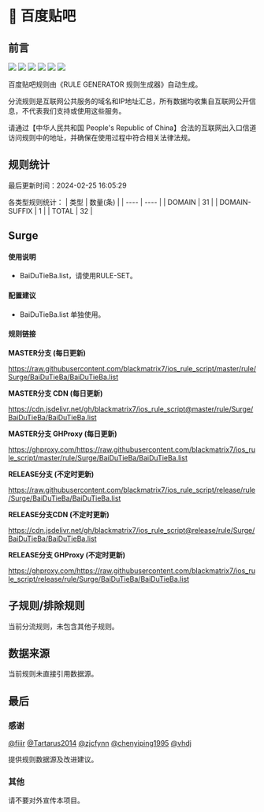 # 🧸 百度贴吧

## 前言

![](https://shields.io/badge/-移除重复规则-ff69b4) ![](https://shields.io/badge/-DOMAIN与DOMAIN--SUFFIX合并-green) ![](https://shields.io/badge/-DOMAIN--SUFFIX间合并-critical) ![](https://shields.io/badge/-DOMAIN与DOMAIN--KEYWORD合并-9cf) ![](https://shields.io/badge/-DOMAIN--SUFFIX与DOMAIN--KEYWORD合并-blue) ![](https://shields.io/badge/-IP--CIDR(6)合并-blueviolet) 

百度贴吧规则由《RULE GENERATOR 规则生成器》自动生成。

分流规则是互联网公共服务的域名和IP地址汇总，所有数据均收集自互联网公开信息，不代表我们支持或使用这些服务。

请通过【中华人民共和国 People's Republic of China】合法的互联网出入口信道访问规则中的地址，并确保在使用过程中符合相关法律法规。

## 规则统计

最后更新时间：2024-02-25 16:05:29

各类型规则统计：
| 类型 | 数量(条)  | 
| ---- | ----  |
| DOMAIN | 31  | 
| DOMAIN-SUFFIX | 1  | 
| TOTAL | 32  | 


## Surge 

#### 使用说明
- BaiDuTieBa.list，请使用RULE-SET。

#### 配置建议
- BaiDuTieBa.list 单独使用。

#### 规则链接
**MASTER分支 (每日更新)**

https://raw.githubusercontent.com/blackmatrix7/ios_rule_script/master/rule/Surge/BaiDuTieBa/BaiDuTieBa.list

**MASTER分支 CDN (每日更新)**

https://cdn.jsdelivr.net/gh/blackmatrix7/ios_rule_script@master/rule/Surge/BaiDuTieBa/BaiDuTieBa.list

**MASTER分支 GHProxy (每日更新)**

https://ghproxy.com/https://raw.githubusercontent.com/blackmatrix7/ios_rule_script/master/rule/Surge/BaiDuTieBa/BaiDuTieBa.list

**RELEASE分支 (不定时更新)**

https://raw.githubusercontent.com/blackmatrix7/ios_rule_script/release/rule/Surge/BaiDuTieBa/BaiDuTieBa.list

**RELEASE分支CDN (不定时更新)**

https://cdn.jsdelivr.net/gh/blackmatrix7/ios_rule_script@release/rule/Surge/BaiDuTieBa/BaiDuTieBa.list

**RELEASE分支 GHProxy (不定时更新)**

https://ghproxy.com/https://raw.githubusercontent.com/blackmatrix7/ios_rule_script/release/rule/Surge/BaiDuTieBa/BaiDuTieBa.list

## 子规则/排除规则


当前分流规则，未包含其他子规则。

## 数据来源

当前规则未直接引用数据源。

## 最后

### 感谢

[@fiiir](https://github.com/fiiir) [@Tartarus2014](https://github.com/Tartarus2014) [@zjcfynn](https://github.com/zjcfynn) [@chenyiping1995](https://github.com/chenyiping1995) [@vhdj](https://github.com/vhdj)

提供规则数据源及改进建议。

### 其他

请不要对外宣传本项目。